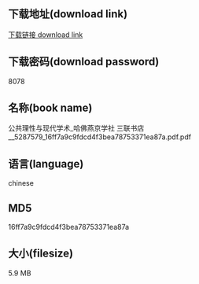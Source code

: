 ## 下载地址(download link)
[下载链接 download link](https://tutu365.netlify.app/?s=%E5%85%AC%E5%85%B1%E7%90%86%E6%80%A7%E4%B8%8E%E7%8E%B0%E4%BB%A3%E5%AD%A6%E6%9C%AF_%E5%93%88%E4%BD%9B%E7%87%95%E4%BA%AC%E5%AD%A6%E7%A4%BE+%E4%B8%89%E8%81%94%E4%B9%A6%E5%BA%97__5287579_16ff7a9c9fdcd4f3bea78753371ea87a.pdf)

## 下载密码(download password)
8078

## 名称(book name)
公共理性与现代学术_哈佛燕京学社 三联书店__5287579_16ff7a9c9fdcd4f3bea78753371ea87a.pdf.pdf

## 语言(language)
chinese

## MD5
16ff7a9c9fdcd4f3bea78753371ea87a

## 大小(filesize)
5.9 MB

